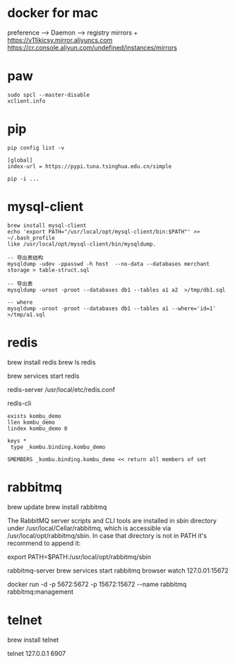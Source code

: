 # docker for mac
preference --> Daemon --> registry mirrors + https://v11ikicsy.mirror.aliyuncs.com
https://cr.console.aliyun.com/undefined/instances/mirrors

# paw
```
sudo spcl --master-disable
xclient.info
```
# pip
```
pip config list -v

[global]
index-url = https://pypi.tuna.tsinghua.edu.cn/simple

pip -i ...
```

# mysql-client
```
brew install mysql-client
echo 'export PATH="/usr/local/opt/mysql-client/bin:$PATH"' >> ~/.bash_profile
like /usr/local/opt/mysql-client/bin/mysqldump.

-- 导出表结构
mysqldump -udev -ppasswd -h host  --no-data --databases merchant storage > table-struct.sql

-- 导出表
mysqldump -uroot -proot --databases db1 --tables a1 a2  >/tmp/db1.sql

-- where
mysqldump -uroot -proot --databases db1 --tables a1 --where='id=1'  >/tmp/a1.sql
```

# redis

brew install redis
brew ls redis

brew services start redis

redis-server /usr/local/etc/redis.conf

redis-cli

```
exists kombu_demo
llen kombu_demo
lindex kombu_demo 0

keys *
 type _kombu.binding.kombu_demo

SMEMBERS _kombu.binding.kombu_demo << return all members of set
```


# rabbitmq
brew update
brew install rabbitmq

The RabbitMQ server scripts and CLI tools are installed in sbin directory under /usr/local/Cellar/rabbitmq, which is accessible via /usr/local/opt/rabbitmq/sbin. In case that directory is not in PATH it's recommend to append it:

export PATH=$PATH:/usr/local/opt/rabbitmq/sbin


rabbitmq-server
brew services start rabbitmq
browser watch 127.0.01:15672

docker run -d -p 5672:5672 -p 15672:15672 --name rabbitmq rabbitmq:management

# telnet
 brew install telnet

 telnet 127.0.0.1 6907
